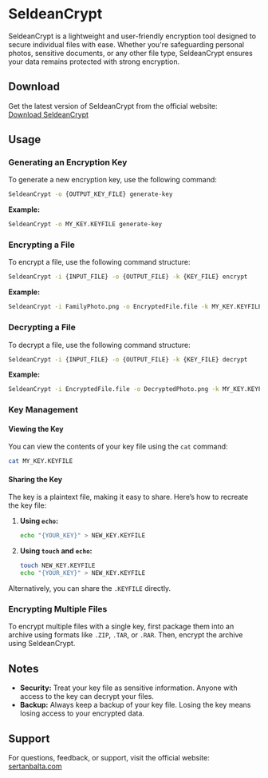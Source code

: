 # SeldeanCrypt

SeldeanCrypt is a lightweight and user-friendly encryption tool designed to secure individual files with ease. Whether you're safeguarding personal photos, sensitive documents, or any other file type, SeldeanCrypt ensures your data remains protected with strong encryption.

## Download

Get the latest version of SeldeanCrypt from the official website:  
[Download SeldeanCrypt](https://sertanbalta.com/Downloads/SeldeanCrypt)

## Usage

### Generating an Encryption Key
To generate a new encryption key, use the following command:

```bash
SeldeanCrypt -o {OUTPUT_KEY_FILE} generate-key
```

**Example:**
```bash
SeldeanCrypt -o MY_KEY.KEYFILE generate-key
```

### Encrypting a File
To encrypt a file, use the following command structure:

```bash
SeldeanCrypt -i {INPUT_FILE} -o {OUTPUT_FILE} -k {KEY_FILE} encrypt
```

**Example:**
```bash
SeldeanCrypt -i FamilyPhoto.png -o EncryptedFile.file -k MY_KEY.KEYFILE encrypt
```

### Decrypting a File
To decrypt a file, use the following command structure:

```bash
SeldeanCrypt -i {INPUT_FILE} -o {OUTPUT_FILE} -k {KEY_FILE} decrypt
```

**Example:**
```bash
SeldeanCrypt -i EncryptedFile.file -o DecryptedPhoto.png -k MY_KEY.KEYFILE decrypt
```

### Key Management

#### Viewing the Key
You can view the contents of your key file using the `cat` command:

```bash
cat MY_KEY.KEYFILE
```

#### Sharing the Key
The key is a plaintext file, making it easy to share. Here’s how to recreate the key file:

1. **Using `echo`:**
   ```bash
   echo "{YOUR_KEY}" > NEW_KEY.KEYFILE
   ```

2. **Using `touch` and `echo`:**
   ```bash
   touch NEW_KEY.KEYFILE
   echo "{YOUR_KEY}" > NEW_KEY.KEYFILE
   ```

Alternatively, you can share the `.KEYFILE` directly.

### Encrypting Multiple Files
To encrypt multiple files with a single key, first package them into an archive using formats like `.ZIP`, `.TAR`, or `.RAR`. Then, encrypt the archive using SeldeanCrypt.

## Notes

- **Security:** Treat your key file as sensitive information. Anyone with access to the key can decrypt your files.
- **Backup:** Always keep a backup of your key file. Losing the key means losing access to your encrypted data.

## Support

For questions, feedback, or support, visit the official website:  
[sertanbalta.com](https://sertanbalta.com)
